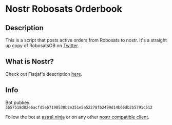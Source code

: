 # Nostr Robosats Orderbook

## Description

This is a script that posts active orders from Robosats to nostr. It's a 
straight up copy of RobosatsOB on [Twitter](https://twitter.com/robosatsOB).


## What is Nostr?
Check out Fiatjaf's description [here](https://github.com/fiatjaf/nostr).

## Info
Bot pubkey: `3b57518d02e6acfd5eb7198530b2e351e5a52278fb2499d14b66db2b5791c512`

Follow the bot at [astral.ninja](https://astral.ninja/3b57518d02e6acfd5eb7198530b2e351e5a52278fb2499d14b66db2b5791c512) or on any other [nostr compatible client](https://github.com/aljazceru/awesome-nostr).